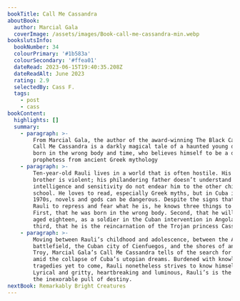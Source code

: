 ```yaml
---
bookTitle: Call Me Cassandra
aboutBook:
  author: Marcial Gala
  coverImage: /assets/images/Book-call-me-cassandra-min.webp
bookslutsInfo:
  bookNumber: 34
  colourPrimary: '#1b583a'
  colourSecondary: '#ffea01'
  dateRead: 2023-06-15T19:40:35.208Z
  dateReadAlt: June 2023
  rating: 2.9
  selectedBy: Cass F.
  tags:
    - post
    - cass
bookContent:
  highlights: []
  summary:
    - paragraph: >-
        From Marcial Gala, the author of the award-winning The Black Cathedral,
        Call Me Cassandra is a darkly magical tale of a haunted young dreamer,
        born in the wrong body and time, who believes himself to be a doomed
        prophetess from ancient Greek mythology
    - paragraph: >-
        Ten-year-old Rauli lives in a world that is often hostile. His older
        brother is violent; his philandering father doesn’t understand him; his
        intelligence and sensitivity do not endear him to the other children at
        school. He loves to read, especially Greek myths, but in Cuba in the
        1970s, novels and gods can be dangerous. Despite the signs that warn
        Rauli to repress and fear what he is, he knows three things to be true:
        First, that he was born in the wrong body. Second, that he will die,
        aged eighteen, as a soldier in the Cuban intervention in Angola. And
        third, that he is the reincarnation of the Trojan princess Cassandra.
    - paragraph: >-
        Moving between Rauli’s childhood and adolescence, between the Angolan
        battlefield, the Cuban city of Cienfuegos, and the shores of ancient
        Troy, Marcial Gala’s Call Me Cassandra tells of the search for identity
        amid the collapse of Cuba’s utopian dreams. Burdened with knowledge of
        tragedies yet to come, Rauli nonetheless strives to know himself.
        Lyrical and gritty, heartbreaking and luminous, Rauli’s is the story of
        the inexorable pull of destiny.
nextBook: Remarkably Bright Creatures
---
```


